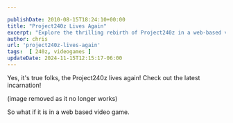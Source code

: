```yaml
---

publishDate: 2010-08-15T18:24:10+00:00
title: "Project240z Lives Again"
excerpt: "Explore the thrilling rebirth of Project240z in a web-based video game. Experience automotive legend online!"
author: chris
url: 'project240z-lives-again'
tags:  [ 240z, videogames ] 
updateDate: 2024-11-15T12:15:17-06:00
---
```


Yes, it's true folks, the Project240z lives again! Check out the latest incarnation!

(image removed as it no longer works)

So what if it is in a web based video game.
